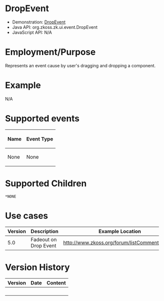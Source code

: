 

# DropEvent

- Demonstration: [DropEvent](http://www.zkoss.org/zkdemo/userguide/#a2)
- Java API: <javadoc>org.zkoss.zk.ui.event.DropEvent</javadoc>
- JavaScript API: N/A

# Employment/Purpose

Represents an event cause by user's dragging and dropping a component.

# Example

N/A

# Supported events

<table>
<thead>
<tr class="header">
<th><center>
<p>Name</p>
</center></th>
<th><center>
<p>Event Type</p>
</center></th>
</tr>
</thead>
<tbody>
<tr class="odd">
<td><p>None</p></td>
<td><p>None</p></td>
</tr>
</tbody>
</table>

# Supported Children

`*NONE`

# Use cases

| Version | Description           | Example Location                               |
|---------|-----------------------|------------------------------------------------|
| 5.0     | Fadeout on Drop Event | <http://www.zkoss.org/forum/listComment/11377> |

# Version History

| Version | Date | Content |
|---------|------|---------|
|         |      |         |


